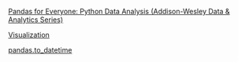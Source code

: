 [Pandas for Everyone: Python Data Analysis (Addison-Wesley Data & Analytics Series)](https://www.amazon.com/Pandas-Everyone-Analysis-Addison-Wesley-Analytics-ebook/dp/B0789WKTKJ)

[Visualization](https://pandas.pydata.org/pandas-docs/stable/user_guide/visualization.html)

[pandas.to_datetime](https://pandas.pydata.org/pandas-docs/stable/reference/api/pandas.to_datetime.html)
